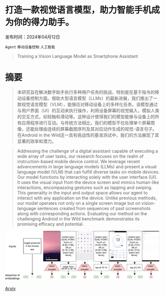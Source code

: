 # 打造一款视觉语言模型，助力智能手机成为你的得力助手。

发布时间：2024年04月12日

`Agent` `移动设备控制` `人工智能`

> Training a Vision Language Model as Smartphone Assistant

# 摘要

> 本研究旨在解决数字助手执行多种用户任务的挑战，特别是在基于指令的移动设备控制方面。借助大型语言模型（LLMs）的最新进展，我们推出了一款视觉语言模型（VLM），能够应对移动设备上的多样化任务。该模型通过与用户界面（UI）的互动来执行操作，利用设备屏幕的视觉输入，模拟人类的交互方式，如轻触和滑动等。这种设计使得我们的模型能够与设备上的所有应用程序进行互动。与传统方法相比，我们的模型不仅处理单个屏幕图像，还能处理由连续的屏幕截图序列及其对应动作生成的视觉-语言句子。在Android in the Wild这一具有挑战性的基准测试中，我们的方法展现了其显著的效率和潜力。

> Addressing the challenge of a digital assistant capable of executing a wide array of user tasks, our research focuses on the realm of instruction-based mobile device control. We leverage recent advancements in large language models (LLMs) and present a visual language model (VLM) that can fulfill diverse tasks on mobile devices. Our model functions by interacting solely with the user interface (UI). It uses the visual input from the device screen and mimics human-like interactions, encompassing gestures such as tapping and swiping. This generality in the input and output space allows our agent to interact with any application on the device. Unlike previous methods, our model operates not only on a single screen image but on vision-language sentences created from sequences of past screenshots along with corresponding actions. Evaluating our method on the challenging Android in the Wild benchmark demonstrates its promising efficacy and potential.

![打造一款视觉语言模型，助力智能手机成为你的得力助手。](../../../paper_images/2404.08755/x1.png)

[Arxiv](https://arxiv.org/abs/2404.08755)
